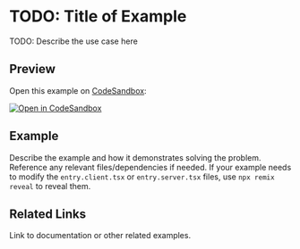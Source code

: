 # TODO: Title of Example

TODO: Describe the use case here

## Preview

Open this example on [CodeSandbox](https://codesandbox.com):

<!-- TODO: update this link to the path for your example: -->

[![Open in CodeSandbox](https://codesandbox.io/static/img/play-codesandbox.svg)](https://codesandbox.io/s/github/remix-run/examples/tree/main/__template)

## Example

Describe the example and how it demonstrates solving the problem. Reference any relevant files/dependencies if needed.
If your example needs to modify the `entry.client.tsx` or `entry.server.tsx` files, use `npx remix reveal` to reveal them.

## Related Links

Link to documentation or other related examples.
